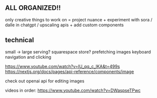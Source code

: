 


## ALL ORGANIZED!!
only creative things to work on = project nuance + 
experiment with sora / dalle in chatgpt / upscaling apis +
add custom components


## technical
small -> large serving?
squarespace store?
prefetching images
keyboard navigation and clicking





https://www.youtube.com/watch?v=IU_qq_c_lKA&t=499s
https://nextjs.org/docs/pages/api-reference/components/image

check out openai api for editing images


videos in order:
https://www.youtube.com/watch?v=DWaspseTPwc